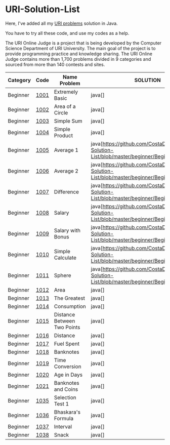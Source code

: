 # URI-Solution-List
Here, I've added all my [URI problems](https://www.urionlinejudge.com.br/judge/en/categories) solution in Java.

You have to try all these code, and use my codes as a help.

The URI Online Judge is a project that is being developed by the Computer Science Department of URI University. The main goal of the project is to provide programming practice and knowledge sharing. The URI Online Judge contains more than 1,700 problems divided in 9 categories and sourced from more than 140 contests and sites.

|    Category   |       Code     |    Name Problem     |   SOLUTION   |
| ------------- | -------------- | -----------------   |--------------|
|    Beginner   | [1001](https://www.urionlinejudge.com.br/judge/en/problems/view/1001)   |   Extremely Basic     |   java[]     |
|    Beginner   | [1002](https://www.urionlinejudge.com.br/judge/en/problems/view/1002)   |   Area of a Circle    |   java[]     |
|    Beginner   | [1003](https://www.urionlinejudge.com.br/judge/en/problems/view/1003)   |   Simple Sum          |   java[]     |
|    Beginner   | [1004](https://www.urionlinejudge.com.br/judge/en/problems/view/1004)   |   Simple Product      |   java[]     |
|    Beginner   | [1005](https://www.urionlinejudge.com.br/judge/en/problems/view/1005)   |   Average 1           |   java[https://github.com/CostaDiogo/URI-Solution-List/blob/master/beginner/Beginner_1005.java]     |
|    Beginner   | [1006](https://www.urionlinejudge.com.br/judge/en/problems/view/1006)   |   Average 2           |   java[https://github.com/CostaDiogo/URI-Solution-List/blob/master/beginner/Beginner_1006.java]     |
|    Beginner   | [1007](https://www.urionlinejudge.com.br/judge/en/problems/view/1007)   |   Difference          |   java[https://github.com/CostaDiogo/URI-Solution-List/blob/master/beginner/Beginner_1007.java]     |
|    Beginner   | [1008](https://www.urionlinejudge.com.br/judge/en/problems/view/1008)   |   Salary              |   java[https://github.com/CostaDiogo/URI-Solution-List/blob/master/beginner/Beginner_1008.java]     |
|    Beginner   | [1009](https://www.urionlinejudge.com.br/judge/en/problems/view/1009)   |   Salary with Bonus   |   java[https://github.com/CostaDiogo/URI-Solution-List/blob/master/beginner/Beginner_1009.java]     |
|    Beginner   | [1010](https://www.urionlinejudge.com.br/judge/en/problems/view/1010)   |   Simple Calculate    |   java[https://github.com/CostaDiogo/URI-Solution-List/blob/master/beginner/Beginner_1010.java]     |
|    Beginner   | [1011](https://www.urionlinejudge.com.br/judge/en/problems/view/1011)   |   Sphere              |   java[https://github.com/CostaDiogo/URI-Solution-List/blob/master/beginner/Beginner_1011.java]     |
|    Beginner   | [1012](https://www.urionlinejudge.com.br/judge/en/problems/view/1012)   |   Area                |   java[]     |
|    Beginner   | [1013](https://www.urionlinejudge.com.br/judge/en/problems/view/1013)   |   The Greatest        |   java[]     |
|    Beginner   | [1014](https://www.urionlinejudge.com.br/judge/en/problems/view/1014)   |   Consumption         |   java[]     |
|    Beginner   | [1015](https://www.urionlinejudge.com.br/judge/en/problems/view/1015)   |   Distance Between Two Points |   java[]     |
|    Beginner   | [1016](https://www.urionlinejudge.com.br/judge/en/problems/view/1016)   |   Distance            |   java[]     |
|    Beginner   | [1017](https://www.urionlinejudge.com.br/judge/en/problems/view/1017)   |   Fuel Spent          |   java[]     |
|    Beginner   | [1018](https://www.urionlinejudge.com.br/judge/en/problems/view/1018)   |   Banknotes           |   java[]     |
|    Beginner   | [1019](https://www.urionlinejudge.com.br/judge/en/problems/view/1019)   |   Time Conversion     |   java[]     |
|    Beginner   | [1020](https://www.urionlinejudge.com.br/judge/en/problems/view/1020)   |   Age in Days         |   java[]     |
|    Beginner   | [1021](https://www.urionlinejudge.com.br/judge/en/problems/view/1021)   |   Banknotes and Coins |   java[]     |
|    Beginner   | [1035](https://www.urionlinejudge.com.br/judge/en/problems/view/1035)   |   Selection Test 1    |   java[]     |
|    Beginner   | [1036](https://www.urionlinejudge.com.br/judge/en/problems/view/1036)   |   Bhaskara's Formula  |   java[]     |
|    Beginner   | [1037](https://www.urionlinejudge.com.br/judge/en/problems/view/1037)   |   Interval            |   java[]     |
|    Beginner   | [1038](https://www.urionlinejudge.com.br/judge/en/problems/view/1038)   |   Snack               |   java[]     |

